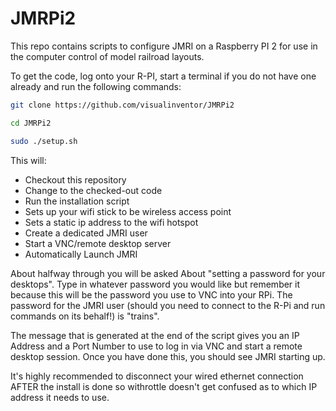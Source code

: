 JMRPi2
=========

This repo contains scripts to configure JMRI on a Raspberry PI 2 for use in the computer control of model railroad layouts.

To get the code, log onto your R-PI, start a terminal if you do not have one already and run the following commands:

```bash
git clone https://github.com/visualinventor/JMRPi2
```
```bash
cd JMRPi2
```
```bash
sudo ./setup.sh
```

This will:

  * Checkout this repository
  * Change to the checked-out code
  * Run the installation script
  * Sets up your wifi stick to be wireless access point
  * Sets a static ip address to the wifi hotspot
  * Create a dedicated JMRI user
  * Start a VNC/remote desktop server
  * Automatically Launch JMRI

About halfway through you will be asked About "setting a password for your desktops". Type in whatever password you would like but remember it because this will be the password you use to VNC into your RPi. The password for the JMRI user (should you need to connect to the R-Pi and run commands on its behalf!) is "trains".

The message that is generated at the end of the script gives you an IP Address and a Port Number to use to log in via VNC and start a remote desktop session.  Once you have done this, you should see JMRI starting up.

It's highly recommended to disconnect your wired ethernet connection AFTER the install is done so withrottle doesn't get confused as to which IP address it needs to use.
